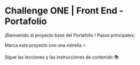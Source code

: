# Challenge ONE | Front End - Portafolio
¡Bienvenido al proyecto base del Portafolio ! Pasos principales:

Marca este proyecto con una estrella ⭐

Sigue las lecciones y las instrucciones de contenido 📚

